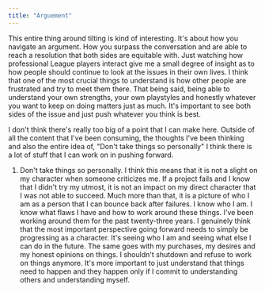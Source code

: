 ```yaml
---
title: "Arguement"
---
```


This entire thing around tilting is kind of interesting. It's about how you navigate an argument. How you surpass the conversation and are able to reach a resolution that both sides are equitable with. Just watching how professional League players interact give me a small degree of
insight as to how people should continue to look at the issues in their own lives. I think that one of the most crucial things to understand is how other people are frustrated and try to meet them there. That being said, being able to understand your own strengths, your own playstyles and honestly whatever you want to keep on doing matters just as much. It's important to see both sides of the issue and just push whatever you think is best.


I don't think there's really too big of a point that I can make here. Outside of all the content that I've been consuming, the thoughts I've been thinking and also the entire idea of, "Don't take things so personally" I think there is a lot of stuff that I can work on in pushing forward.

1. Don't take things so personally.
I think this means that it is not a slight on my character when someone criticizes me. If a project fails and I know that I didn't try my utmost, it is not an impact on my direct character that I was not able to succeed. Much more than that, it is a picture of who I am as a person that I can bounce back after failures. I know who I am. I know what flaws I have and how to work around these things. I've been working around them for the past twenty-three years. I genuinely think that the most important perspective going forward needs to simply be progressing as a character. It's seeing who I am and seeing what else I can do in the future. The same goes with my purchases, my desires and my honest opinions on things. I shouldn't shutdown and refuse to work on things anymore. It's more important to just understand that things need to happen and they happen only if I commit to understanding others and understanding myself.
